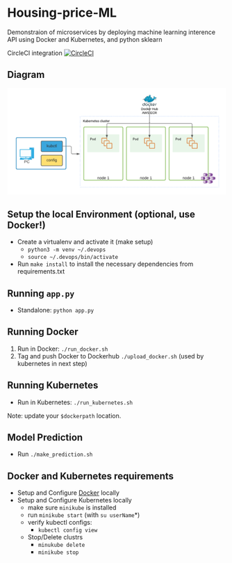 # Housing-price-ML
Demonstraion of microservices by deploying machine learning interence API using Docker and Kubernetes, and python sklearn 

CircleCI integration
[![CircleCI](https://circleci.com/gh/sadrayan/Housing-price-ML.svg?style=svg)](https://circleci.com/gh/sadrayan/Housing-price-ML)


## Diagram
![Diagram](KubernetesDiagram.png)

## Setup the local Environment (optional, use Docker!)

* Create a virtualenv and activate it (make setup)
    * `python3 -m venv ~/.devops`
    * `source ~/.devops/bin/activate`
* Run `make install` to install the necessary dependencies from requirements.txt

## Running `app.py`

* Standalone:  `python app.py`

## Running Docker

1. Run in Docker:  `./run_docker.sh`
2. Tag and push Docker to Dockerhub `./upload_docker.sh` (used by kubernetes in next step)

## Running Kubernetes

* Run in Kubernetes:  `./run_kubernetes.sh`

Note: update your `$dockerpath` location.

## Model Prediction

* Run `./make_prediction.sh`

## Docker and Kubernetes requirements

* Setup and Configure [Docker](https://docs.docker.com/engine/install/ubuntu/) locally
* Setup and Configure Kubernetes locally
    * make sure `minikube` is installed
    * run `minikube start` (with `su userName`*)
    * verify kubectl configs:
        * `kubectl config view`
    * Stop/Delete clustrs
        * `minukube delete`
        * `minikube stop`
